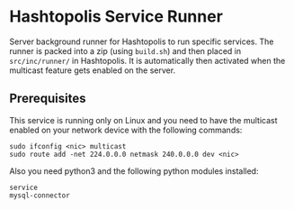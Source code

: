 # Hashtopolis Service Runner

Server background runner for Hashtopolis to run specific services.
The runner is packed into a zip (using `build.sh`) and then placed in `src/inc/runner/` in Hashtopolis. 
It is automatically then activated when the multicast feature gets enabled on the server.

## Prerequisites

This service is running only on Linux and you need to have the multicast enabled on your network device with the following commands:
```
sudo ifconfig <nic> multicast
sudo route add -net 224.0.0.0 netmask 240.0.0.0 dev <nic>
```
Also you need python3 and the following python modules installed:
```
service
mysql-connector
```
 
